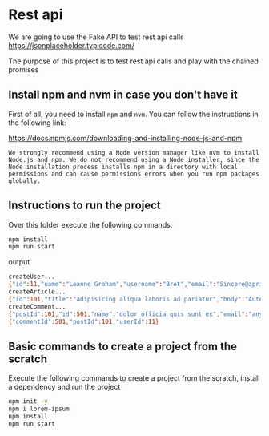 # Rest api

We are going to use the Fake API to test rest api calls
https://jsonplaceholder.typicode.com/

The purpose of this project is to test rest api calls and play with the chained promises

## Install npm and nvm in case you don't have it

First of all, you need to install `npm` and `nvm`. You can follow the instructions in the following link:

https://docs.npmjs.com/downloading-and-installing-node-js-and-npm

`We strongly recommend using a Node version manager like nvm to install Node.js and npm. We do not recommend using a Node installer, since the Node installation process installs npm in a directory with local permissions and can cause permissions errors when you run npm packages globally.`

## Instructions to run the project

Over this folder execute the following commands:

```bash
npm install
npm run start
```
output
```bash
createUser...
{"id":11,"name":"Leanne Graham","username":"Bret","email":"Sincere@april.biz","address":{"street":"Kulas Light","suite":"Apt. 556","city":"Gwenborough","zipcode":"92998-3874","geo":{"lat":"-37.3159","lng":"81.1496"}},"phone":"1-770-736-8031 x56442","website":"hildegard.org","company":{"name":"Romaguera-Crona","catchPhrase":"Multi-layered client-server neural-net","bs":"harness real-time e-markets"}}
createArticle...
{"id":101,"title":"adipisicing aliqua laboris ad pariatur","body":"Aute non quis eu culpa enim fugiat anim irure sit anim. Ipsum labore proident quis laboris ullamco officia cillum aliqua. Cupidatat consequat exercitation nulla sit occaecat aute non labore voluptate id ea. Consectetur excepteur adipisicing est adipisicing incididunt sit commodo tempor ipsum deserunt minim dolor velit id.","userId":11}
createComment...
{"postId":101,"id":501,"name":"dolor officia quis sunt ex","email":"any@gmail.com","body":"Adipisicing eu exercitation minim amet consequat id nostrud voluptate. Ex laboris consequat pariatur aute nostrud cillum. Aliqua veniam id cillum ipsum adipisicing ullamco est do reprehenderit ex minim aliquip Lorem. Sint quis adipisicing non adipisicing adipisicing excepteur occaecat labore proident aliqua aute veniam laboris."}
{"commentId":501,"postId":101,"userId":11}
```


## Basic commands to create a project from the scratch

Execute the following commands to create a project from the scratch, install a dependency and run the project

```bash
npm init -y
npm i lorem-ipsum
npm install
npm run start
```